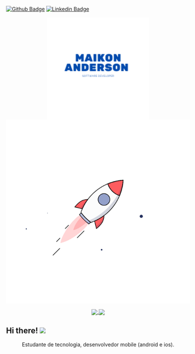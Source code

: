 [![Github Badge](https://img.shields.io/badge/-Github-000?style=flat-square&logo=Github&logoColor=white&link=https://github.com/MaikonLima)](https://github.com/MaikonLima)
[![Linkedin Badge](https://img.shields.io/badge/-LinkedIn-blue?style=flat-square&logo=Linkedin&logoColor=white&link=http://www.linkedin.com/in/maikon-anderson-388810127/)](http://www.linkedin.com/in/maikon-anderson-388810127/)

<p align="center">
  <a href="#">
    <img align="center" width="280" src="name-user.png" />
  </a>
  <a href="#">
    <img align="center" width="510" src="pocket-rocket.gif" />
  </a>
</p>

<p align="center">
  <a href="https://github.com/anuraghazra/github-readme-stats">
    <img
      align="center"
      src="https://github-readme-stats.vercel.app/api/top-langs/?username=MaikonLima&layout=compact"
    />
  </a>
  <a href="https://github.com/anuraghazra/github-readme-stats">
    <img
      align="center"
      height="165"
      src="https://github-readme-stats.vercel.app/api?username=MaikonLima&count_private=true&show_icons=true&custom_title=Github%20Status&hide=issues"
    />
  </a>
</p>


## Hi there! <img src="https://raw.githubusercontent.com/iampavangandhi/iampavangandhi/master/gifs/Hi.gif" width="30px"></h2>

<p align="center">
    <a>Estudante de tecnologia, desenvolvedor mobile (android e ios). </a>
</p>

<!--
**MaikonLima/maikonlima** is a ✨ _special_ ✨ repository because its `README.md` (this file) appears on your GitHub profile.

Here are some ideas to get you started:

- 🔭 I’m currently working on ...
- 🌱 I’m currently learning ...
- 👯 I’m looking to collaborate on ...
- 🤔 I’m looking for help with ...
- 💬 Ask me about ...
- 📫 How to reach me: ...
- 😄 Pronouns: ...
- ⚡ Fun fact: ...
-->
